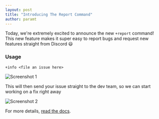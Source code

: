```yaml
---
layout: post
title: "Introducing The Report Command"
author: paramt
---
```


Today, we're extremely excited to announce the new `+report` command! 
This new feature makes it super easy to report bugs and request new features straight from Discord :smiley: 

### Usage

```
+info <file an issue here>
```

![Screenshot 1](https://user-images.githubusercontent.com/23563074/58676716-3d7bd680-8327-11e9-88a2-007bf3f34e0e.png)

This will then send your issue straight to the dev team, so we can start working on a fix right away

![Screenshot 2](https://user-images.githubusercontent.com/23563074/58676911-f9d59c80-8327-11e9-90e4-12cdd555b008.png)


For more details, [read the docs](../commands.md#help).
